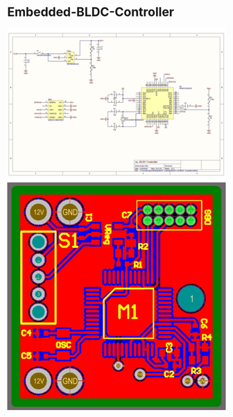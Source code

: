 # Embedded-BLDC-Controller



<img src="https://github.com/IanGlass/Embedded-BLDC-Controller/blob/master/Circuit_Schematics/BLDC_Controller_Schematic.jpg" width="700">
<img src="https://github.com/IanGlass/Embedded-BLDC-Controller/blob/master/Circuit_Schematics/BLDC_Controller_PCB.jpg" width="700"> 